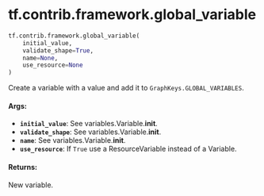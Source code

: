 <div itemscope itemtype="http://developers.google.com/ReferenceObject">
<meta itemprop="name" content="tf.contrib.framework.global_variable" />
<meta itemprop="path" content="Stable" />
</div>

# tf.contrib.framework.global_variable

``` python
tf.contrib.framework.global_variable(
    initial_value,
    validate_shape=True,
    name=None,
    use_resource=None
)
```

Create a variable with a value and add it to `GraphKeys.GLOBAL_VARIABLES`.

#### Args:

* <b>`initial_value`</b>: See variables.Variable.__init__.
* <b>`validate_shape`</b>: See variables.Variable.__init__.
* <b>`name`</b>: See variables.Variable.__init__.
* <b>`use_resource`</b>: If `True` use a ResourceVariable instead of a Variable.


#### Returns:

New variable.